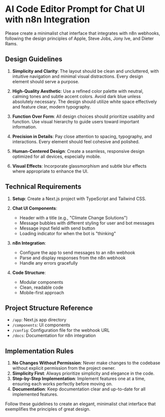 # AI Code Editor Prompt for Chat UI with n8n Integration

Please create a minimalist chat interface that integrates with n8n webhooks, following the design principles of Apple, Steve Jobs, Jony Ive, and Dieter Rams. 

## Design Guidelines

1. **Simplicity and Clarity**: The layout should be clean and uncluttered, with intuitive navigation and minimal visual distractions. Every design element should serve a purpose.

2. **High-Quality Aesthetic**: Use a refined color palette with neutral, calming tones and subtle accent colors. Avoid dark blue unless absolutely necessary. The design should utilize white space effectively and feature clear, modern typography.

3. **Function Over Form**: All design choices should prioritize usability and function. Use visual hierarchy to guide users toward important information.

4. **Precision in Details**: Pay close attention to spacing, typography, and interactions. Every element should feel cohesive and polished.

5. **Human-Centered Design**: Create a seamless, responsive design optimized for all devices, especially mobile.

6. **Visual Effects**: Incorporate glassmorphism and subtle blur effects where appropriate to enhance the UI.

## Technical Requirements

1. **Setup**: Create a Next.js project with TypeScript and Tailwind CSS.

2. **Chat UI Components**:
   - Header with a title (e.g., "Climate Change Solutions")
   - Message bubbles with different styling for user and bot messages
   - Message input field with send button
   - Loading indicator for when the bot is "thinking"

3. **n8n Integration**:
   - Configure the app to send messages to an n8n webhook
   - Parse and display responses from the n8n webhook
   - Handle any errors gracefully

4. **Code Structure**:
   - Modular components
   - Clean, readable code
   - Mobile-first approach

## Project Structure Reference

- `/app`: Next.js app directory
- `/components`: UI components
- `/config`: Configuration file for the webhook URL
- `/docs`: Documentation for n8n integration

## Implementation Rules

1. **No Changes Without Permission**: Never make changes to the codebase without explicit permission from the project owner.
2. **Simplicity First**: Always prioritize simplicity and elegance in the code.
3. **Step-by-Step Implementation**: Implement features one at a time, ensuring each works perfectly before moving on.
4. **Documentation**: Keep documentation clear and up-to-date for all implemented features.

Follow these guidelines to create an elegant, minimalist chat interface that exemplifies the principles of great design. 